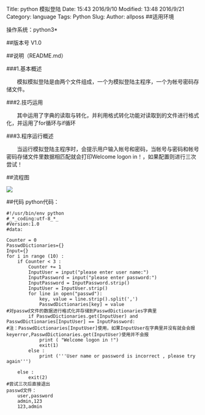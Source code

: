 Title: python 模拟登陆
Date: 15:43 2016/9/10
Modified: 13:48 2016/9/21
Category: language
Tags: Python
Slug: 
Author: allposs
##适用环境

操作系统：python3*

##版本号
V1.0

##说明（README.md）

###1.基本概述

&#160; &#160; &#160; &#160;模拟模拟登陆是由两个文件组成，一个为模拟登陆主程序，一个为帐号密码存储文件。

###2.技巧运用

&#160; &#160; &#160; &#160;其中运用了字典的读取与转化，并利用格式转化功能对读取到的文件进行格式化，并运用了for循环与if循环

###3.程序运行概述

&#160; &#160; &#160; &#160;当运行模拟登陆主程序时，会提示用户输入帐号和密码，当帐号与密码和帐号密码存储文件里数据相匹配就会打印Welcome logon in！，如果配置则进行三次尝试！

##流程图

![](http://image.allposs.cn/20160921133545.png)

##代码
	python代码：
	
	#!/usr/bin/env python
	#_*_coding:utf-8_*_
	#Version:1.0
	#data:

	Counter = 0
	PasswdDictionaries={}
	Input={}
	for i in range (10) :
		if Counter < 3 :
			Counter += 1
			InputUser = input("please enter user name:")
			InputPassword = input("please enter password:")
			InputPassword = InputPassword.strip()
			InputUser = InputUser.strip()
			for line in open("passwd"):
				key, value = line.strip().split(',')
				PasswdDictionaries[key] = value
	#对passwd文件的数据进行格式化并存储到PasswdDictionaries字典里
			if PasswdDictionaries.get(InputUser) and PasswdDictionaries[InputUser] == InputPassword:
	#注：PasswdDictionaries[InputUser]使用，如果InputUser在字典里并没有就会会报keyerror,PasswdDictionaries.get(InputUser)使用并不会报
				print ( "Welcome logon in !")
				exit(1)
			else :
				print ('''User name or password is incorrect , please try again''')

		else :
			exit(2)
	#尝试三次后直接退出			
	passwd文件：
		user,password
		admin,123
		123,admin